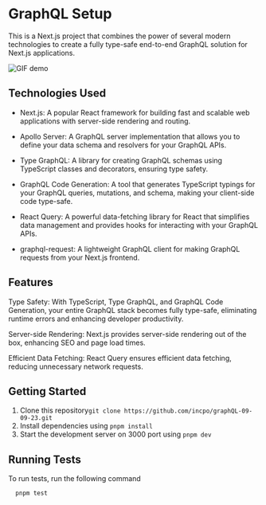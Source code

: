 # GraphQL Setup

This is a Next.js project that combines the power of several modern technologies to create a fully type-safe end-to-end
GraphQL solution for Next.js applications.

![GIF demo](demo/preview.gif)

## Technologies Used

+ Next.js: A popular React framework for building fast and scalable web applications with server-side rendering and
  routing.

+ Apollo Server: A GraphQL server implementation that allows you to define your data schema and resolvers for your
  GraphQL APIs.

+ Type GraphQL: A library for creating GraphQL schemas using TypeScript classes and decorators, ensuring type safety.

+ GraphQL Code Generation: A tool that generates TypeScript typings for your GraphQL queries, mutations, and schema,
  making your client-side code type-safe.

+ React Query: A powerful data-fetching library for React that simplifies data management and provides hooks for
  interacting with your GraphQL APIs.

+ graphql-request: A lightweight GraphQL client for making GraphQL requests from your Next.js frontend.

## Features

Type Safety: With TypeScript, Type GraphQL, and GraphQL Code Generation, your entire GraphQL stack becomes fully
type-safe, eliminating runtime errors and enhancing developer productivity.

Server-side Rendering: Next.js provides server-side rendering out of the box, enhancing SEO and page load times.

Efficient Data Fetching: React Query ensures efficient data fetching, reducing unnecessary network requests.

## Getting Started

1. Clone this repository```git clone https://github.com/incpo/graphQL-09-09-23.git```
2. Install dependencies using ```pnpm install```
3. Start the development server on 3000 port using ```pnpm dev```

## Running Tests

To run tests, run the following command

```bash
  pnpm test
```

